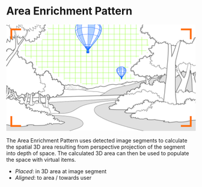 # Area Enrichment Pattern

<img src="images/AreaEnrichment.png">

The Area Enrichment Pattern uses detected image segments to calculate the spatial 3D area resulting from perspective projection of the segment into depth of space. The calculated 3D area can then be used to populate the space with virtual items.

* _Placed_: in 3D area at image segment
* _Aligned_: to area / towards user